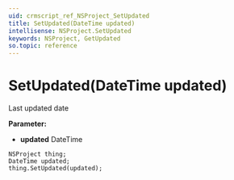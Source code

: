 ```yaml
---
uid: crmscript_ref_NSProject_SetUpdated
title: SetUpdated(DateTime updated)
intellisense: NSProject.SetUpdated
keywords: NSProject, GetUpdated
so.topic: reference
---
```


# SetUpdated(DateTime updated)

Last updated date

**Parameter:** 
* **updated** DateTime

```crmscript
NSProject thing;
DateTime updated;
thing.SetUpdated(updated);
```


